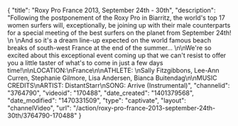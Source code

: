 {
    "title": "Roxy Pro France 2013, September 24th - 30th",
    "description": "Following the postponement of the Roxy Pro in Biarritz, the world's top 17 women surfers will, exceptionally, be joining up with their male counterparts for a special meeting of the best surfers on the planet from September 24th! \n \nAnd so it's a dream line-up expected on the world famous beach breaks of south-west France at the end of the summer... \n\nWe're so excited about this exceptional event coming up that we can't resist to offer you a little taster of what's to come in just a few days time!\n\nLOCATION:\nFrance\n\nATHLETE: \nSally Fitzgibbons, Lee-Ann Curren, Stephanie Gilmore, Lisa Andersen, Bianca Buitendag\n\nMUSIC CREDITS\nARTIST: DistantStarr\nSONG: Arrive (Instrumental)",
    "channelid": "3764790",
    "videoid": "170488",
    "date_created": "1401379568",
    "date_modified": "1470331509",
    "type": "captivate",
    "layout": "channelVideo",
    "url": "\/action\/roxy-pro-france-2013-september-24th-30th\/3764790-170488"
}
